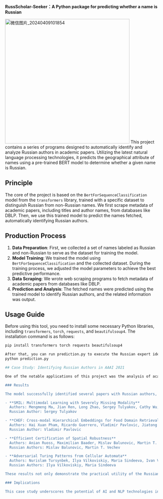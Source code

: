 **RussScholar-Seeker：A Python package for predicting whether a name is Russian**

<img width="410" alt="微信图片_20240409101854" src="https://github.com/TianciGao/RussScholar-Seeker/assets/153629778/ba73d175-091d-4439-925c-82cd9a97f7b9">
This project contains a series of programs designed to automatically identify and analyze Russian authors in academic papers. Utilizing the latest natural language processing technologies, it predicts the geographical attribute of names using a pre-trained BERT model to determine whether a given name is Russian.

## Principle

The core of the project is based on the `BertForSequenceClassification` model from the `transformers` library, trained with a specific dataset to distinguish Russian from non-Russian names. We first scrape metadata of academic papers, including titles and author names, from databases like DBLP. Then, we use this trained model to predict the names fetched, automatically identifying Russian authors.

## Production Process

1. **Data Preparation**: First, we collected a set of names labeled as Russian and non-Russian to serve as the dataset for training the model.
2. **Model Training**: We trained the model using `BertForSequenceClassification` and the collected dataset. During the training process, we adjusted the model parameters to achieve the best predictive performance.
3. **Data Scraping**: We wrote web scraping programs to fetch metadata of academic papers from databases like DBLP.
4. **Prediction and Analysis**: The fetched names were predicted using the trained model to identify Russian authors, and the related information was output.

## Usage Guide

Before using this tool, you need to install some necessary Python libraries, including `transformers`, `torch`, `requests`, and `beautifulsoup4`. The installation command is as follows:

```bash
pip install transformers torch requests beautifulsoup4

After that, you can run prediction.py to execute the Russian expert identification. The command might look like this:
python prediction.py

## Case Study: Identifying Russian Authors in AAAI 2021

One of the notable applications of this project was the analysis of academic papers from the AAAI 2021 conference, listed on DBLP. The goal was to identify papers with Russian authors, showcasing the model's ability to provide insights into geographical distributions of academic contributions.

### Results

The model successfully identified several papers with Russian authors, underlining the global collaboration in the field of Artificial Intelligence. Here are a few highlights from the analysis:

- **SMIL: Multimodal Learning with Severely Missing Modality**  
  Authors: Mengmeng Ma, Jian Ren, Long Zhao, Sergey Tulyakov, Cathy Wu, Xi Peng  
  Russian Author: Sergey Tulyakov

- **CHEF: Cross-modal Hierarchical Embeddings for Food Domain Retrieval**  
  Authors: Hai Xuan Pham, Ricardo Guerrero, Vladimir Pavlovic, Jiatong Li  
  Russian Author: Vladimir Pavlovic

- **Efficient Certification of Spatial Robustness**  
  Authors: Anian Ruoss, Maximilian Baader, Mislav Balunovic, Martin T. Vechev  
  Russian Authors: Mislav Balunovic, Martin T. Vechev

- **Adversarial Turing Patterns from Cellular Automata**  
  Authors: Nurislam Tursynbek, Ilya Vilkoviskiy, Maria Sindeeva, Ivan V. Oseledets  
  Russian Authors: Ilya Vilkoviskiy, Maria Sindeeva

These results not only demonstrate the practical utility of the Russian Expert Identifier in analyzing academic contributions but also highlight the diverse international collaboration within the AI research community.

### Implications

This case study underscores the potential of AI and NLP technologies in enhancing our understanding of academic landscapes. By automating the identification of geographical attributes of authors, we can gain valuable insights into global research trends, collaboration networks, and the geographical distribution of expertise.

